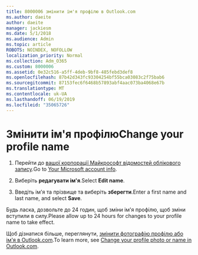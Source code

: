 ```yaml
---
title: 8000006 змінити ім'я профілю в Outlook.com
ms.author: daeite
author: daeite
manager: jackiesm
ms.date: 5/1/2018
ms.audience: Admin
ms.topic: article
ROBOTS: NOINDEX, NOFOLLOW
localization_priority: Normal
ms.collection: Adm_O365
ms.custom: 8000006
ms.assetid: 0e32c516-a5ff-4deb-9bf8-485febd3def8
ms.openlocfilehash: 87b42d343fc93304254bf55bca03083c2f75bab6
ms.sourcegitcommit: 87153fec6f6468b57893abf4aac073ba4068e67b
ms.translationtype: MT
ms.contentlocale: uk-UA
ms.lasthandoff: 06/19/2019
ms.locfileid: "35065726"
---
```

# <a name="change-your-profile-name"></a><span data-ttu-id="3ccb6-102">Змінити ім'я профілю</span><span class="sxs-lookup"><span data-stu-id="3ccb6-102">Change your profile name</span></span>

1. <span data-ttu-id="3ccb6-103">Перейти до [вашої корпорації Майкрософт відомостей облікового запису](https://go.microsoft.com/fwlink/p/?linkid=860841).</span><span class="sxs-lookup"><span data-stu-id="3ccb6-103">Go to [Your Microsoft account info](https://go.microsoft.com/fwlink/p/?linkid=860841).</span></span>
    
2. <span data-ttu-id="3ccb6-104">Виберіть **редагувати ім'я**.</span><span class="sxs-lookup"><span data-stu-id="3ccb6-104">Select **Edit name**.</span></span> 
    
3. <span data-ttu-id="3ccb6-105">Введіть ім'я та прізвище та виберіть **зберегти**.</span><span class="sxs-lookup"><span data-stu-id="3ccb6-105">Enter a first name and last name, and select **Save**.</span></span> 
    
<span data-ttu-id="3ccb6-106">Будь ласка, дозвольте до 24 годин, щоб зміни ім'я профілю, щоб зміни вступили в силу.</span><span class="sxs-lookup"><span data-stu-id="3ccb6-106">Please allow up to 24 hours for changes to your profile name to take effect.</span></span>
  
<span data-ttu-id="3ccb6-107">Щоб дізнатися більше, переглянути, [змінити фотографію профілю або ім'я в Outlook.com](https://go.microsoft.com/fwlink/?linkid=873110).</span><span class="sxs-lookup"><span data-stu-id="3ccb6-107">To learn more, see [Change your profile photo or name in Outlook.com](https://go.microsoft.com/fwlink/?linkid=873110).</span></span>
  

